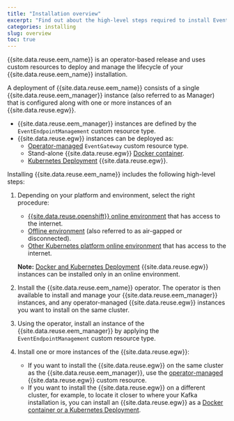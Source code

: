 ```yaml
---
title: "Installation overview"
excerpt: "Find out about the high-level steps required to install Event Endpoint Management."
categories: installing
slug: overview
toc: true
---
```


{{site.data.reuse.eem_name}} is an operator-based release and uses custom resources to deploy and manage the lifecycle of your {{site.data.reuse.eem_name}} installation.

A deployment of {{site.data.reuse.eem_name}} consists of a single {{site.data.reuse.eem_manager}} instance (also referred to as Manager) that is configured along with one or more instances of an {{site.data.reuse.egw}}.

- {{site.data.reuse.eem_manager}} instances are defined by the `EventEndpointManagement` custom resource type.
- {{site.data.reuse.egw}} instances can be deployed as:
   - [Operator-managed](../install-gateway#operator-managed-gateways) `EventGateway` custom resource type.
   - Stand-alone {{site.data.reuse.egw}} [Docker container](../install-gateway#remote-gateways).
   - [Kubernetes Deployment](../install-gateway#remote-gateways) {{site.data.reuse.egw}}.

Installing {{site.data.reuse.eem_name}} includes the following high-level steps:

1. Depending on your platform and environment, select the right procedure:

   - [{{site.data.reuse.openshift}} online environment](../installing/) that has access to the internet.
   - [Offline environment](../offline/) (also referred to as air-gapped or disconnected).
   - [Other Kubernetes platform online environment](../installing-on-kubernetes/) that has access to the internet.

   **Note:** [Docker and Kubernetes Deployment](../install-gateway#remote-gateways) {{site.data.reuse.egw}} instances can be installed only in an online environment. 

2. Install the {{site.data.reuse.eem_name}} operator. The operator is then available to install and manage your {{site.data.reuse.eem_manager}} instances, and any operator-managed {{site.data.reuse.egw}} instances you want to install on the same cluster.
3. Using the operator, install an instance of the {{site.data.reuse.eem_manager}} by applying the `EventEndpointManagement` custom resource type.
4. Install one or more instances of the {{site.data.reuse.egw}}:
   - If you want to install the {{site.data.reuse.egw}} on the same cluster as the {{site.data.reuse.eem_manager}}, use the [operator-managed](../install-gateway#operator-managed-gateways) {{site.data.reuse.egw}} custom resource. 
   - If you want to install the {{site.data.reuse.egw}} on a different cluster, for example, to locate it closer to where your Kafka installation is, you can install an {{site.data.reuse.egw}} as a [Docker container or a Kubernetes Deployment](../install-gateway#remote-gateways).

